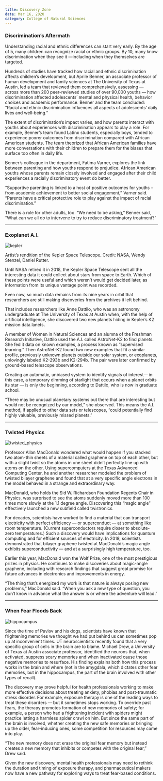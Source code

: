 ```yaml
--- 
title: Discovery Zone
date: Mar 16, 2020
category: College of Natural Sciences
---
```


### Discrimination’s Aftermath

Understanding racial and ethnic differences can start very early. By the age of 5, many children can recognize racial or ethnic groups. By 10, many know discrimination when they see it —including when they themselves are targeted.

Hundreds of studies have tracked how racial and ethnic discrimination affects children’s development, but Aprile Benner, an associate professor of human development and family sciences at The University of Texas at Austin, led a team that reviewed them comprehensively, assessing — across more than 200 peer-reviewed studies of over 90,000 youths — how discrimination affected adolescents’ mental and physical health, behavior choices and academic performance. Benner and the team concluded: “Racial and ethnic discrimination influences all aspects of adolescents’ daily lives and well-being.” 

The extent of discrimination’s impact varies, and how parents interact with youths about experiences with discrimination appears to play a role. For example, Benner’s team found Latino students, especially boys, tended to experience poorer outcomes from discrimination compared with African American students. The team theorized that African American families have more conversations with their children to prepare them for the biases that surface too often in daily life. 

Benner’s colleague in the department, Fatima Varner, explores the link between parenting and how youths respond to prejudice. African American youths whose parents remain closely involved and engaged after their child experiences a racially discriminatory event do better.

“Supportive parenting is linked to a host of positive outcomes for youths – from academic achievement to better social engagement,” Varner said. “Parents have a critical protective role to play against the impact of racial discrimination.”

There is a role for other adults, too. “We need to be asking,” Benner said, “What can we all do to intervene to try to reduce discriminatory treatment?”

* * *

### Exoplanet A.I.

![kepler](http://research.utexas.edu/showcase/assets/js/fileman/Uploads/kepler_art.jpg)

Artist’s rendition of the Kepler Space Telescope. Credit: NASA, Wendy Stenzel, Daniel Rutter.

Until NASA retired it in 2018, the Kepler Space Telescope sent all the interesting data it could collect about stars from space to Earth. Which of these points were useful and which weren’t would get decided later, as information from its unique vantage point was recorded.

Even now, so much data remains from its nine years in orbit that researchers are still making discoveries from the archives it left behind.

That includes researchers like Anne Dattilo, who was an astronomy undergraduate at The University of Texas at Austin when, with the help of artificial intelligence, she discovered two new planets hiding in Kepler’s K2 mission data.lanets.

A member of Women in Natural Sciences and an alumna of the Freshman Research Initiative, Dattilo used the A.I. called AstroNet-K2 to find planets. She fed it data on known examples, a process known as “supervised learning.” Then AstroNet-K2 found two new examples that fit a similar profile, previously unknown planets outside our solar system, or exoplanets, unlovingly labeled K2-293b and K2-294b. The pair were later confirmed by ground-based telescope observations.

Creating an automatic, unbiased system to identify signals of interest— in this case, a temporary dimming of starlight that occurs when a planet orbits its star — is only the beginning, according to Dattilo, who is now in graduate school.

“There may be unusual planetary systems out there that are interesting but would not be recognized by our model,” she observed. This means the A.I. method, if applied to other data sets or telescopes, “could potentially find highly valuable, previously missed planets.”

* * *

### Twisted Physics

![twisted_physics](http://research.utexas.edu/showcase/assets/js/fileman/Uploads/twisted_physics.png)

Professor Allan MacDonald wondered what would happen if you stacked two atom-thin sheets of a material called graphene on top of each other, but with a slight twist so the atoms in one sheet didn’t perfectly line up with atoms on the other. Using supercomputers at the Texas Advanced Computing Center, he and another researcher modeled the problem of twisted bilayer graphene and found that at a very specific angle electrons in the model behaved in a strange and extraordinary way.

MacDonald, who holds the Sid W. Richardson Foundation Regents Chair in Physics, was surprised to see the atoms suddenly moved more than 100 times more slowly at the 1.1 degree angle. Discovering this “magic angle” effectively launched a new subfield called twistronics.

For decades, scientists have worked to find a material that can transport electricity with perfect efficiency — or superconduct — at something like room temperature. (Current superconductors require closer to absolute-zero temperatures.) Such a discovery would have implications for quantum computing and for efficient sources of electricity. In 2018, scientists demonstrated that bilayer graphene twisted at MacDonald’s magic angle exhibits superconductivity — and at a surprisingly high temperature, too.

Earlier this year, MacDonald won the Wolf Prize, one of the most prestigious prizes in physics. He continues to make discoveries about magic-angle graphene, including with research findings that suggest great promise for future advances in electronics and improvements in energy.

“The thing that’s energized my work is that nature is always posing new problems,” MacDonald said. “When you ask a new type of question, you don’t know in advance what the answer is or where the adventure will lead.”

* * *

### When Fear Floods Back

![hippocampus](http://research.utexas.edu/showcase/assets/js/fileman/Uploads/hippocampus.jpg)

Since the time of Pavlov and his dogs, scientists have known that frightening memories we thought we had put behind us can sometimes pop up at inconvenient times. UT neuroscientists recently found that a very specific group of cells in the brain are to blame. Michael Drew, a University of Texas at Austin associate professor, identified the neurons that, when activated, suppress scary memories and when inactivated cause those negative memories to resurface. His finding explains both how this process works in the brain and where (not in the amygdala, which dictates other fear memories, but in the hippocampus, the part of the brain involved with other types of recall).

The discovery may prove helpful for health professionals working to make more effective decisions about treating anxiety, phobias and post-traumatic stress disorder. For example, exposure therapy is one of the leading ways to treat these disorders — but it sometimes stops working. To override past fears, the therapy promotes formation of new memories of safety; for example, a person who had a frightening incident with spiders might practice letting a harmless spider crawl on him. But since the same part of the brain is involved, whether creating the new safe memories or bringing up the older, fear-inducing ones, some competition for resources may come into play.

“The new memory does not erase the original fear memory but instead creates a new memory that inhibits or competes with the original fear,” Drew said. 

Given the new discovery, mental health professionals may need to rethink the duration and timing of exposure therapy, and pharmaceutical makers now have a new pathway for exploring ways to treat fear-based conditions.